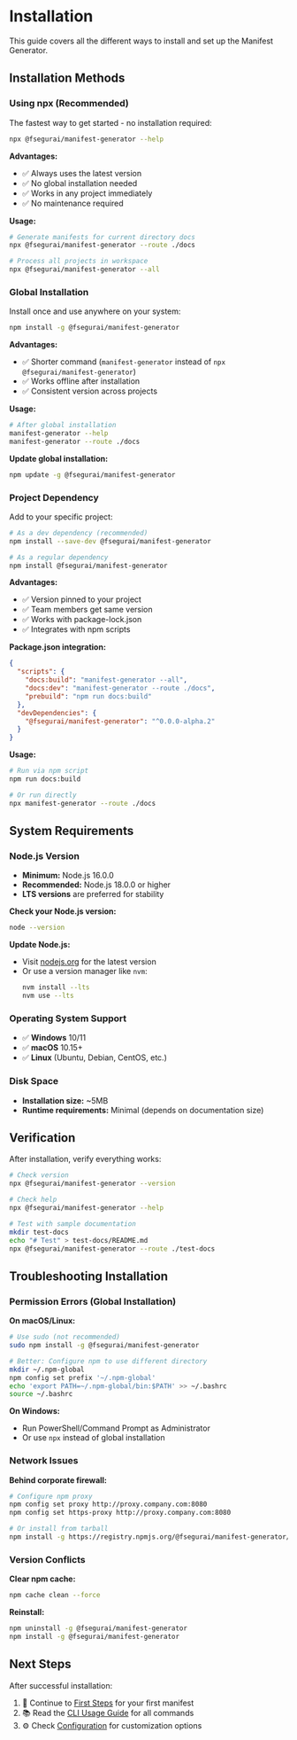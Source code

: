 # Installation

This guide covers all the different ways to install and set up the Manifest Generator.

## Installation Methods

### Using npx (Recommended)

The fastest way to get started - no installation required:

```bash
npx @fsegurai/manifest-generator --help
```

**Advantages:**
- ✅ Always uses the latest version
- ✅ No global installation needed
- ✅ Works in any project immediately
- ✅ No maintenance required

**Usage:**
```bash
# Generate manifests for current directory docs
npx @fsegurai/manifest-generator --route ./docs

# Process all projects in workspace
npx @fsegurai/manifest-generator --all
```

### Global Installation

Install once and use anywhere on your system:

```bash
npm install -g @fsegurai/manifest-generator
```

**Advantages:**
- ✅ Shorter command (`manifest-generator` instead of `npx @fsegurai/manifest-generator`)
- ✅ Works offline after installation
- ✅ Consistent version across projects

**Usage:**
```bash
# After global installation
manifest-generator --help
manifest-generator --route ./docs
```

**Update global installation:**
```bash
npm update -g @fsegurai/manifest-generator
```

### Project Dependency

Add to your specific project:

```bash
# As a dev dependency (recommended)
npm install --save-dev @fsegurai/manifest-generator

# As a regular dependency
npm install @fsegurai/manifest-generator
```

**Advantages:**
- ✅ Version pinned to your project
- ✅ Team members get same version
- ✅ Works with package-lock.json
- ✅ Integrates with npm scripts

**Package.json integration:**
```json
{
  "scripts": {
    "docs:build": "manifest-generator --all",
    "docs:dev": "manifest-generator --route ./docs",
    "prebuild": "npm run docs:build"
  },
  "devDependencies": {
    "@fsegurai/manifest-generator": "^0.0.0-alpha.2"
  }
}
```

**Usage:**
```bash
# Run via npm script
npm run docs:build

# Or run directly
npx manifest-generator --route ./docs
```

## System Requirements

### Node.js Version
- **Minimum:** Node.js 16.0.0
- **Recommended:** Node.js 18.0.0 or higher
- **LTS versions** are preferred for stability

**Check your Node.js version:**
```bash
node --version
```

**Update Node.js:**
- Visit [nodejs.org](https://nodejs.org) for the latest version
- Or use a version manager like `nvm`:
  ```bash
  nvm install --lts
  nvm use --lts
  ```

### Operating System Support
- ✅ **Windows** 10/11
- ✅ **macOS** 10.15+
- ✅ **Linux** (Ubuntu, Debian, CentOS, etc.)

### Disk Space
- **Installation size:** ~5MB
- **Runtime requirements:** Minimal (depends on documentation size)

## Verification

After installation, verify everything works:

```bash
# Check version
npx @fsegurai/manifest-generator --version

# Check help
npx @fsegurai/manifest-generator --help

# Test with sample documentation
mkdir test-docs
echo "# Test" > test-docs/README.md
npx @fsegurai/manifest-generator --route ./test-docs
```

## Troubleshooting Installation

### Permission Errors (Global Installation)

**On macOS/Linux:**
```bash
# Use sudo (not recommended)
sudo npm install -g @fsegurai/manifest-generator

# Better: Configure npm to use different directory
mkdir ~/.npm-global
npm config set prefix '~/.npm-global'
echo 'export PATH=~/.npm-global/bin:$PATH' >> ~/.bashrc
source ~/.bashrc
```

**On Windows:**
- Run PowerShell/Command Prompt as Administrator
- Or use `npx` instead of global installation

### Network Issues

**Behind corporate firewall:**
```bash
# Configure npm proxy
npm config set proxy http://proxy.company.com:8080
npm config set https-proxy http://proxy.company.com:8080

# Or install from tarball
npm install -g https://registry.npmjs.org/@fsegurai/manifest-generator/-/manifest-generator-0.0.0-alpha.2.tgz
```

### Version Conflicts

**Clear npm cache:**
```bash
npm cache clean --force
```

**Reinstall:**
```bash
npm uninstall -g @fsegurai/manifest-generator
npm install -g @fsegurai/manifest-generator
```

## Next Steps

After successful installation:

1. 👶 Continue to [First Steps](first-steps.md) for your first manifest
2. 📚 Read the [CLI Usage Guide](../guides/cli-usage.md) for all commands
3. ⚙️ Check [Configuration](../guides/configuration.md) for customization options
